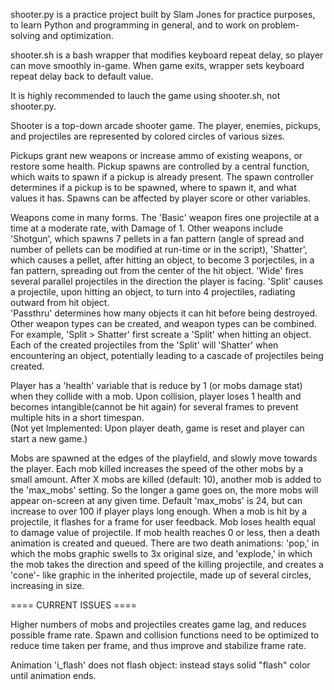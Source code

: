 shooter.py is a practice project built by Slam Jones for practice purposes,
to learn Python and programming in general, and to work on problem-solving
and optimization.

shooter.sh is a bash wrapper that modifies keyboard repeat delay, so player
can move smoothly in-game.  When game exits, wrapper sets keyboard repeat delay
back to default value.

It is highly recommended to lauch the game using shooter.sh, not shooter.py.

Shooter is a top-down arcade shooter game.  The player, enemies, pickups,
and projectiles are represented by colored circles of various sizes.

Pickups grant new weapons or increase ammo of existing weapons, or restore
some health.  Pickup spawns are controlled by a central function, which waits
to spawn if a pickup is already present.  The spawn controller determines
if a pickup is to be spawned, where to spawn it, and what values it has.
Spawns can be affected by player score or other variables.

Weapons come in many forms.  The 'Basic' weapon fires one projectile at a
time at a moderate rate, with Damage of 1.  Other weapons include 'Shotgun',
which spawns 7 pellets in a fan pattern (angle of spread and number of pellets
can be modified at run-time or in the script), 'Shatter', which causes a pellet,
after hitting an object, to become 3 porjectiles, in a fan pattern, spreading
out from the center of the hit object.  'Wide' fires several parallel projectiles
in the direction the player is facing.  'Split' causes a projectile, upon hitting
an object, to turn into 4 projectiles, radiating outward from hit object.  
'Passthru' determines how many objects it can hit before being destroyed.  Other
weapon types can be created, and weapon types can be combined.  For example,
'Split > Shatter' first screate a 'Split' when hitting an object.  Each of the
created projectiles from the 'Split' will 'Shatter' when encountering an object,
potentially leading to a cascade of projectiles being created.

Player has a 'health' variable that is reduce by 1 (or mobs damage stat) when
they collide with a mob.  Upon collision, player loses 1 health and becomes
intangible(cannot be hit again) for several frames to prevent multiple hits
in a short timespan.  
(Not yet Implemented: Upon player death, game is reset and player can start a new
game.)

Mobs are spawned at the edges of the playfield, and slowly move towards the player.
Each mob killed increases the speed of the other mobs by a small amount.  After X
mobs are killed (default: 10), another mob is added to the 'max_mobs' setting.
So the longer a game goes on, the more mobs will appear on-screen at any given time.
Default 'max_mobs' is 24, but can increase to over 100 if player plays long enough.
When a mob is hit by a projectile, it flashes for a frame for user feedback.  Mob
loses health equal to damage value of projectile.  If mob health reaches 0 or less,
then a death animation is created and queued.  There are two death animations:
'pop,' in which the mobs graphic swells to 3x original size, and 'explode,' in which
the mob takes the direction and speed of the killing projectile, and creates a 'cone'-
like graphic in the inherited projectile, made up of several circles, increasing in size.

==== CURRENT ISSUES ====

Higher numbers of mobs and projectiles creates game lag, and reduces possible frame
rate.  Spawn and collision functions need to be optimized to reduce time taken
per frame, and thus improve and stabilize frame rate.

Animation 'i_flash' does not flash object: instead stays solid "flash" color until
animation ends.
